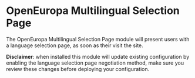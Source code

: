 # OpenEuropa Multilingual Selection Page

The OpenEuropa Multilingual Selection Page module will present users with a language selection page, as soon as their
visit the site.

**Disclaimer**: when installed this module will update existing configuration by enabling the language selection page
negotiation method, make sure you review these changes before deploying your configuration.
